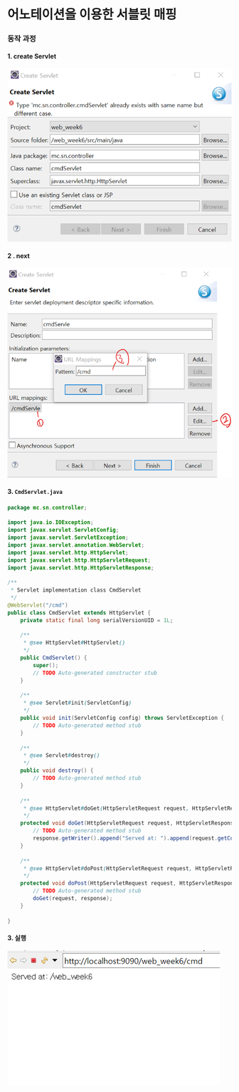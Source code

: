 # 어노테이션을 이용한 서블릿 매핑

### 동작 과정

#### 1. create Servlet

![image-20210503132745360](../img/annotation1.png)



#### 2 . next

![image-20210503135023197](../img/annotation2.png)



#### 3. `CmdServlet.java`

```java
package mc.sn.controller;

import java.io.IOException;
import javax.servlet.ServletConfig;
import javax.servlet.ServletException;
import javax.servlet.annotation.WebServlet;
import javax.servlet.http.HttpServlet;
import javax.servlet.http.HttpServletRequest;
import javax.servlet.http.HttpServletResponse;

/**
 * Servlet implementation class CmdServlet
 */
@WebServlet("/cmd")
public class CmdServlet extends HttpServlet {
	private static final long serialVersionUID = 1L;
       
    /**
     * @see HttpServlet#HttpServlet()
     */
    public CmdServlet() {
        super();
        // TODO Auto-generated constructor stub
    }

	/**
	 * @see Servlet#init(ServletConfig)
	 */
	public void init(ServletConfig config) throws ServletException {
		// TODO Auto-generated method stub
	}

	/**
	 * @see Servlet#destroy()
	 */
	public void destroy() {
		// TODO Auto-generated method stub
	}

	/**
	 * @see HttpServlet#doGet(HttpServletRequest request, HttpServletResponse response)
	 */
	protected void doGet(HttpServletRequest request, HttpServletResponse response) throws ServletException, IOException {
		// TODO Auto-generated method stub
		response.getWriter().append("Served at: ").append(request.getContextPath());
	}

	/**
	 * @see HttpServlet#doPost(HttpServletRequest request, HttpServletResponse response)
	 */
	protected void doPost(HttpServletRequest request, HttpServletResponse response) throws ServletException, IOException {
		// TODO Auto-generated method stub
		doGet(request, response);
	}

}

```



#### 3. 실행

![image-20210503132556712](../img/annotation3.png)